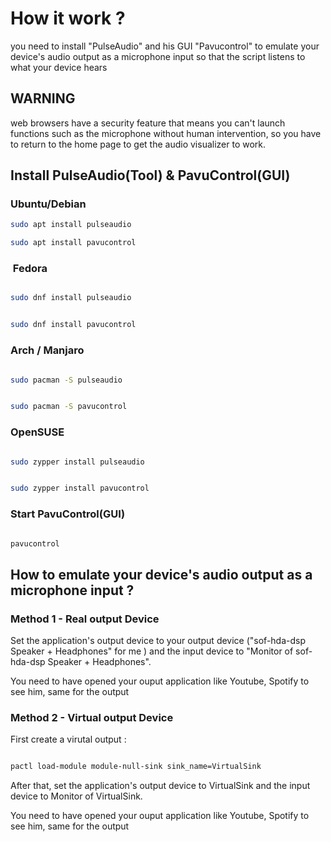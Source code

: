 # How it work ?

you need to install "PulseAudio" and his GUI "Pavucontrol" to emulate your device's audio output as a microphone input so that the script listens to what your device hears

## WARNING

web browsers have a security feature that means you can't launch functions such as the microphone without human intervention, so you have to return to the home page to get the audio visualizer to work.

## Install PulseAudio(Tool) & PavuControl(GUI)

### Ubuntu/Debian

```bash
sudo apt install pulseaudio
```

```bash
sudo apt install pavucontrol
```

###  Fedora

```bash

sudo dnf install pulseaudio
```

```bash

sudo dnf install pavucontrol
```

### Arch / Manjaro

```bash

sudo pacman -S pulseaudio
```

```bash

sudo pacman -S pavucontrol
```

### OpenSUSE

```bash

sudo zypper install pulseaudio
```

```bash

sudo zypper install pavucontrol
```

### Start PavuControl(GUI)

```bash

pavucontrol
```

## How to emulate your device's audio output as a microphone input ?

### Method 1 - Real output Device

Set the application's output device to your output device ("sof-hda-dsp Speaker + Headphones" for me ) and the input device to "Monitor of sof-hda-dsp Speaker + Headphones".

You need to have opened your ouput application like Youtube, Spotify to see him, same for the output

### Method 2 - Virtual output Device

First create a virutal output :

```bash

pactl load-module module-null-sink sink_name=VirtualSink
```

After that, set the application's output device to VirtualSink and the input device to Monitor of VirtualSink.

You need to have opened your ouput application like Youtube, Spotify to see him, same for the output
